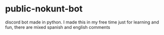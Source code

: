 # public-nokunt-bot




discord bot made in python. I made this in my free time just for learning and fun, there are mixed spanish and english comments 
